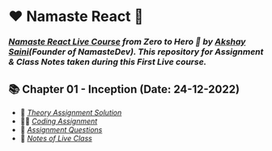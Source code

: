 # ❤️ Namaste React 🙏
### _[Namaste React Live Course](https://learn.namastedev.com/courses/namaste-react-live) from Zero to Hero 🚀 by [Akshay Saini](https://www.linkedin.com/in/akshaymarch7/)(Founder of NamasteDev). This repository for Assignment & Class Notes taken during this First Live course._

## 📚 Chapter 01 - Inception (Date: 24-12-2022)
- 📖 [_Theory Assignment Solution_](Class_1_Assignment.pdf)
- 👨‍💻 [_Coding Assignment_](./3-React)
- 📘 [_Assignment Questions_](Chapter-01.pdf)
- 📝 [_Notes of Live Class_](Class_1_Notes.pdf)
